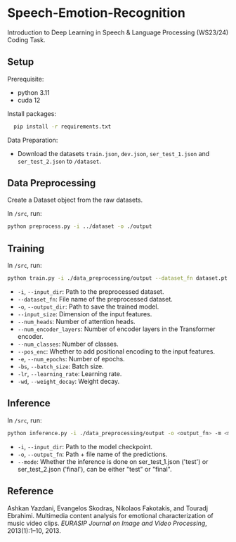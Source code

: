 # Speech-Emotion-Recognition

Introduction to Deep Learning in Speech \& Language Processing (WS23/24) Coding Task.

## Setup

Prerequisite:
- python 3.11
- cuda 12

Install packages:
```bash
  pip install -r requirements.txt
  ```

Data Preparation:
- Download the datasets ```train.json```, ```dev.json```, ```ser_test_1.json``` and ```ser_test_2.json``` to ```/dataset```.

## Data Preprocessing

Create a Dataset object from the raw datasets.

In ```/src```, run:
```bash
python preprocess.py -i ../dataset -o ./output
```

## Training

In ```/src```, run:
```bash
python train.py -i ./data_preprocessing/output --dataset_fn dataset.pt -o /model_ckpts --input_size 26 --num_heads 2 --num_encoder_layers 4 --num_classes 4 --pos_enc True -e 10 -bs 64 -lr 5e-2 -wd 0.01
```

- ```-i```, ```--input_dir```: Path to the preprocessed dataset.
- ```--dataset_fn```: File name of the preprocessed dataset.
- ```-o```, ```--output_dir```: Path to save the trained model.
- ```--input_size```: Dimension of the input features.
- ```--num_heads```: Number of attention heads.
- ```--num_encoder_layers```: Number of encoder layers in the Transformer encoder.
- ```--num_classes```: Number of classes.
- ```--pos_enc```: Whether to add positional encoding to the input features.
- ```-e```, ```--num_epochs```: Number of epochs.
- ```-bs```, ```--batch_size```: Batch size.
- ```-lr```, ```--learning_rate```: Learning rate.
- ```-wd```, ```--weight_decay```: Weight decay.

## Inference

In ```/src```, run:
```bash
python inference.py -i ./data_preprocessing/output -o <output_fn> -m <model_fn> --mode <mode>
```

- ```-i```, ```--input_dir```: Path to the model checkpoint.
- ```-o```, ```--output_fn```: Path + file name of the predictions.
- ```--mode```: Whether the inference is done on ser_test_1.json ('test') or ser_test_2.json ('final'), can be either "test" or "final".

## Reference
Ashkan Yazdani, Evangelos Skodras, Nikolaos Fakotakis, and Touradj Ebrahimi. Multimedia content analysis for emotional characterization of music video clips. *EURASIP Journal on Image and Video Processing*, 2013(1):1–10, 2013.
